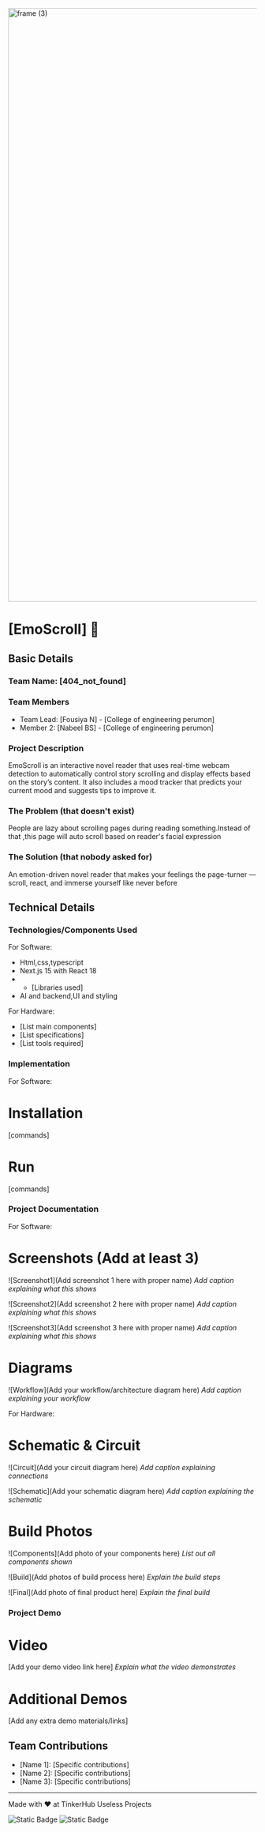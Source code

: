 <img width="3188" height="1202" alt="frame (3)" src="https://github.com/user-attachments/assets/517ad8e9-ad22-457d-9538-a9e62d137cd7" />


# [EmoScroll] 🎯


## Basic Details
### Team Name: [404_not_found]


### Team Members
- Team Lead: [Fousiya N] - [College of engineering perumon]
- Member 2: [Nabeel BS] - [College of engineering perumon]

### Project Description

EmoScroll is an interactive novel reader that uses real-time webcam detection to automatically control story scrolling and display effects based on the story’s content. It also includes a mood tracker that predicts your current mood and suggests tips to improve it.

### The Problem (that doesn't exist)
People are lazy about scrolling pages during reading something.Instead of that ,this page will auto scroll based on reader's facial expression

### The Solution (that nobody asked for)

An emotion-driven novel reader that makes your feelings the page-turner — scroll, react, and immerse yourself like never before 

## Technical Details
### Technologies/Components Used
For Software:
- Html,css,typescript
- Next.js 15 with React 18
- - [Libraries used]
- AI and backend,UI and styling

For Hardware:
- [List main components]
- [List specifications]
- [List tools required]

### Implementation
For Software:
# Installation
[commands]

# Run
[commands]

### Project Documentation
For Software:

# Screenshots (Add at least 3)
![Screenshot1](Add screenshot 1 here with proper name)
*Add caption explaining what this shows*

![Screenshot2](Add screenshot 2 here with proper name)
*Add caption explaining what this shows*

![Screenshot3](Add screenshot 3 here with proper name)
*Add caption explaining what this shows*

# Diagrams
![Workflow](Add your workflow/architecture diagram here)
*Add caption explaining your workflow*

For Hardware:

# Schematic & Circuit
![Circuit](Add your circuit diagram here)
*Add caption explaining connections*

![Schematic](Add your schematic diagram here)
*Add caption explaining the schematic*

# Build Photos
![Components](Add photo of your components here)
*List out all components shown*

![Build](Add photos of build process here)
*Explain the build steps*

![Final](Add photo of final product here)
*Explain the final build*

### Project Demo
# Video
[Add your demo video link here]
*Explain what the video demonstrates*

# Additional Demos
[Add any extra demo materials/links]

## Team Contributions
- [Name 1]: [Specific contributions]
- [Name 2]: [Specific contributions]
- [Name 3]: [Specific contributions]

---
Made with ❤️ at TinkerHub Useless Projects 

![Static Badge](https://img.shields.io/badge/TinkerHub-24?color=%23000000&link=https%3A%2F%2Fwww.tinkerhub.org%2F)
![Static Badge](https://img.shields.io/badge/UselessProjects--25-25?link=https%3A%2F%2Fwww.tinkerhub.org%2Fevents%2FQ2Q1TQKX6Q%2FUseless%2520Projects)



